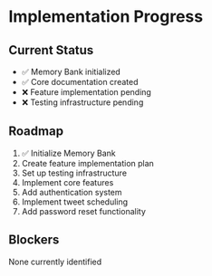 # Implementation Progress

## Current Status
- ✅ Memory Bank initialized
- ✅ Core documentation created
- ❌ Feature implementation pending
- ❌ Testing infrastructure pending

## Roadmap
1. ✅ Initialize Memory Bank
2. Create feature implementation plan
3. Set up testing infrastructure
4. Implement core features
5. Add authentication system
6. Implement tweet scheduling
7. Add password reset functionality

## Blockers
None currently identified
